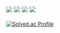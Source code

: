 <img src="https://img.shields.io/badge/Python-3776AB?style=plastic-square&logo=python&logoColor=white"/> <img src="https://img.shields.io/badge/Unity-000000?style=plastic-square&logo=Unity&logoColor=white"/> <img src="https://img.shields.io/badge/Mysql-4479A1?style=plastic-square&logo=mysql&logoColor=white"/> <img src="https://img.shields.io/badge/Spring Boot-6DB33F?style=plastic-square&logo=mysql&logoColor=white"/> 
----



[![Solved.ac Profile](http://mazassumnida.wtf/api/generate_badge?boj=Cansur777)](https://solved.ac/Cansur777)

